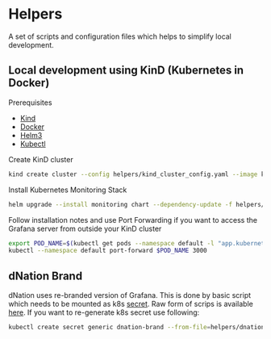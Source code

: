 # Helpers

A set of scripts and configuration files which helps to simplify local development.

## Local development using KinD (Kubernetes in Docker)

Prerequisites

* [Kind](https://kind.sigs.k8s.io/)
* [Docker](https://www.docker.com/)
* [Helm3](https://helm.sh/)
* [Kubectl](https://kubernetes.io/docs/tasks/tools/install-kubectl/)

Create KinD cluster
```bash
kind create cluster --config helpers/kind_cluster_config.yaml --image kindest/node:v1.30.0
```

Install Kubernetes Monitoring Stack
```bash
helm upgrade --install monitoring chart --dependency-update -f helpers/values-kind.yaml
```

Follow installation notes and use Port Forwarding if you want to access the Grafana server from outside your KinD cluster
```bash
export POD_NAME=$(kubectl get pods --namespace default -l "app.kubernetes.io/name=grafana,app.kubernetes.io/instance=monitoring" -o jsonpath="{.items[0].metadata.name}")
kubectl --namespace default port-forward $POD_NAME 3000
```

## dNation Brand

dNation uses re-branded version of Grafana. This is done by basic script which needs to be mounted as k8s [secret](../chart/templates/dnation/brand.yaml).
Raw form of scrips is available [here](dnation_brand.sh). If you want to re-generate k8s secret use following:
```bash
kubectl create secret generic dnation-brand --from-file=helpers/dnation_brand.sh --dry-run -o yaml
```
